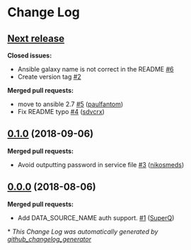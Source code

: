 # Change Log

## [**Next release**](https://galaxy.ansible.com/cloudalchemy/mysqld-exporter)

**Closed issues:**

- Ansible galaxy name is not correct in the README [\#6](https://github.com/cloudalchemy/ansible-mysqld-exporter/issues/6)
- Create version tag [\#2](https://github.com/cloudalchemy/ansible-mysqld-exporter/issues/2)

**Merged pull requests:**

- move to ansible 2.7 [\#5](https://github.com/cloudalchemy/ansible-mysqld-exporter/pull/5) ([paulfantom](https://github.com/paulfantom))
- Fix README typo [\#4](https://github.com/cloudalchemy/ansible-mysqld-exporter/pull/4) ([sdvcrx](https://github.com/sdvcrx))

## [0.1.0](https://galaxy.ansible.com/cloudalchemy/mysqld-exporter) (2018-09-06)
**Merged pull requests:**

- Avoid outputting password in service file [\#3](https://github.com/cloudalchemy/ansible-mysqld-exporter/pull/3) ([nikosmeds](https://github.com/nikosmeds))

## [0.0.0](https://galaxy.ansible.com/cloudalchemy/mysqld-exporter) (2018-08-06)
**Merged pull requests:**

- Add DATA\_SOURCE\_NAME auth support. [\#1](https://github.com/cloudalchemy/ansible-mysqld-exporter/pull/1) ([SuperQ](https://github.com/SuperQ))



\* *This Change Log was automatically generated by [github_changelog_generator](https://github.com/skywinder/Github-Changelog-Generator)*